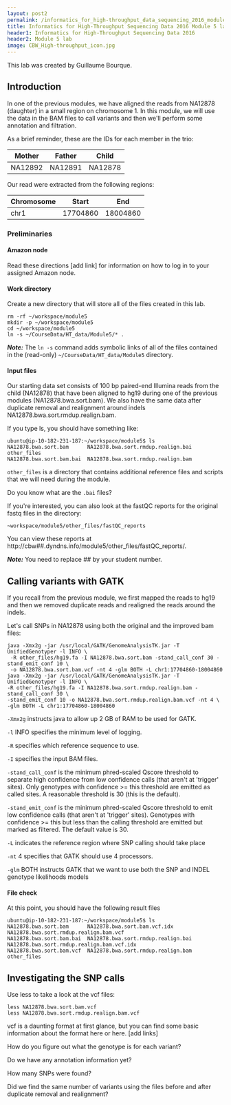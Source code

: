 ```yaml
---
layout: post2
permalink: /informatics_for_high-throughput_data_sequencing_2016_module5_lab/
title: Informatics for High-Throughput Sequencing Data 2016 Module 5 lab
header1: Informatics for High-Throughput Sequencing Data 2016
header2: Module 5 lab
image: CBW_High-throughput_icon.jpg
---
```


This lab was created by Guillaume Bourque.

## Introduction

In one of the previous modules, we have aligned the reads from NA12878 (daughter) in a small region on chromosome 1. In this module, we will use the data in the BAM files to call variants and then we'll perform some annotation and filtration.

As a brief reminder, these are the IDs for each member in the trio:
<table><thead>
<tr>
<th>Mother</th>
<th>Father</th>
<th>Child</th>
</tr>
</thead><tbody>
<tr>
<td>NA12892</td>
<td>NA12891</td>
<td>NA12878</td>
</tr>
</tbody></table>

Our read were extracted from the following regions:
<table><thead>
<tr>
<th>Chromosome</th>
<th>Start</th>
<th>End</th>
</tr>
</thead><tbody>
<tr>
<td>chr1</td>
<td>17704860</td>
<td>18004860</td>
</tr>
</tbody></table>

### Preliminaries

#### Amazon node

Read these directions [add link] for information on how to log in to your assigned Amazon node. 

#### Work directory

Create a new directory that will store all of the files created in this lab.

<pre><code>rm -rf ~/workspace/module5
mkdir -p ~/workspace/module5
cd ~/workspace/module5
ln -s ~/CourseData/HT_data/Module5/* .
</code></pre> 

***Note:***
    The `ln -s` command adds symbolic links of all of the files contained in the (read-only) `~/CourseData/HT_data/Module5` directory.
    
#### Input files

Our starting data set consists of 100 bp paired-end Illumina reads from the child (NA12878) that have been aligned to hg19 during one of the previous modules (NA12878.bwa.sort.bam). We also have the same data after duplicate removal and realignment around indels NA12878.bwa.sort.rmdup.realign.bam.

If you type ls, you should have something like:

<pre><code>ubuntu@ip-10-182-231-187:~/workspace/module5$ ls
NA12878.bwa.sort.bam      NA12878.bwa.sort.rmdup.realign.bai  other_files
NA12878.bwa.sort.bam.bai  NA12878.bwa.sort.rmdup.realign.bam
</pre></code>
`other_files` is a directory that contains additional reference files and scripts that we will need during the module.

Do you know what are the `.bai` files?

If you're interested, you can also look at the fastQC reports for the original fastq files in the directory:

`~workspace/module5/other_files/fastQC_reports`

You can view these reports at http://cbw##.dyndns.info/module5/other_files/fastQC_reports/.

***Note:*** You need to replace ## by your student number. 

## Calling variants with GATK

If you recall from the previous module, we first mapped the reads to hg19 and then we removed duplicate reads and realigned the reads around the indels.

Let's call SNPs in NA12878 using both the original and the improved bam files:

<pre><code>java -Xmx2g -jar /usr/local/GATK/GenomeAnalysisTK.jar -T UnifiedGenotyper -l INFO \
 -R other_files/hg19.fa -I NA12878.bwa.sort.bam -stand_call_conf 30 -stand_emit_conf 10 \
 -o NA12878.bwa.sort.bam.vcf -nt 4 -glm BOTH -L chr1:17704860-18004860
java -Xmx2g -jar /usr/local/GATK/GenomeAnalysisTK.jar -T UnifiedGenotyper -l INFO \
-R other_files/hg19.fa -I NA12878.bwa.sort.rmdup.realign.bam -stand_call_conf 30 \
-stand_emit_conf 10 -o NA12878.bwa.sort.rmdup.realign.bam.vcf -nt 4 \
-glm BOTH -L chr1:17704860-18004860
</pre></code>

`-Xmx2g` instructs java to allow up 2 GB of RAM to be used for GATK.
 
`-l` INFO specifies the minimum level of logging. 
 
`-R` specifies which reference sequence to use. 
 
`-I` specifies the input BAM files. 

`-stand_call_conf` is the minimum phred-scaled Qscore threshold to separate high confidence from low confidence calls (that aren't at 'trigger' sites). Only genotypes with confidence >= this threshold are emitted as called sites. A reasonable threshold is 30 (this is the default). 

`-stand_emit_conf` is the minimum phred-scaled Qscore threshold to emit low confidence calls (that aren't at 'trigger' sites). Genotypes with confidence >= this but less than the calling threshold are emitted but marked as filtered. The default value is 30. 

`-L` indicates the reference region where SNP calling should take place 

`-nt` 4 specifies that GATK should use 4 processors. 

`-glm` BOTH instructs GATK that we want to use both the SNP and INDEL genotype likelihoods models 

#### File check

At this point, you should have the following result files 

<pre><code>ubuntu@ip-10-182-231-187:~/workspace/module5$ ls
NA12878.bwa.sort.bam      NA12878.bwa.sort.bam.vcf.idx        NA12878.bwa.sort.rmdup.realign.bam.vcf
NA12878.bwa.sort.bam.bai  NA12878.bwa.sort.rmdup.realign.bai  NA12878.bwa.sort.rmdup.realign.bam.vcf.idx
NA12878.bwa.sort.bam.vcf  NA12878.bwa.sort.rmdup.realign.bam  other_files
</pre></code>

## Investigating the SNP calls

Use less to take a look at the vcf files:

<pre><code>less NA12878.bwa.sort.bam.vcf
less NA12878.bwa.sort.rmdup.realign.bam.vcf
</pre></code>

vcf is a daunting format at first glance, but you can find some basic information about the format here or here. [add links]

How do you figure out what the genotype is for each variant?

Do we have any annotation information yet?

How many SNPs were found?

Did we find the same number of variants using the files before and after duplicate removal and realignment? 